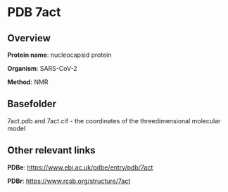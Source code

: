 # PDB 7act

## Overview

**Protein name**: nucleocapsid protein

**Organism**: SARS-CoV-2

**Method**: NMR



## Basefolder

7act.pdb and 7act.cif - the coordinates of the threedimensional molecular model



## Other relevant links 
**PDBe**:  https://www.ebi.ac.uk/pdbe/entry/pdb/7act
 
**PDBr**: https://www.rcsb.org/structure/7act 
